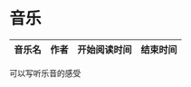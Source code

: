 # 音乐



 音乐名  | 作者  | 开始阅读时间  | 结束时间  
------------  | -------------  |------------- |------------- | 


可以写听乐音的感受